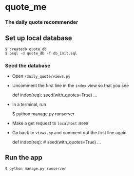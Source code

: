 # quote_me
### The daily quote recommender

## Set up local database

    $ createdb quote_db
    $ psql -d quote_db -f db_init.sql

### Seed the database

* Open `/daily_quote/views.py`
* Uncomment the first line in the `index` view so that you see


    def index(req):
        seed(with_quotes=True)
        ...
    
* In a terminal, run


    $ python manage.py runserver

* Make a get request to `localhost:8000`
* Go back to `views.py` and comment out the first line again


    def index(req):
        # seed(with_quotes=True)
        ...

## Run the app

    $ python manage.py runserver
